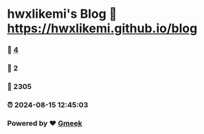 # hwxlikemi's Blog :link: https://hwxlikemi.github.io/blog 
### :page_facing_up: [4](https://hwxlikemi.github.io/blog/tag.html) 
### :speech_balloon: 2 
### :hibiscus: 2305 
### :alarm_clock: 2024-08-15 12:45:03 
### Powered by :heart: [Gmeek](https://github.com/Meekdai/Gmeek)
